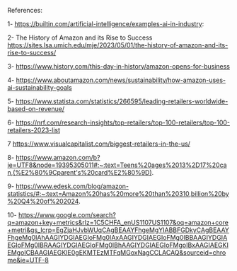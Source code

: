 References:

1- https://builtin.com/artificial-intelligence/examples-ai-in-industry:

2- The History of Amazon and its Rise to Success
https://sites.lsa.umich.edu/mje/2023/05/01/the-history-of-amazon-and-its-rise-to-success/

3- https://www.history.com/this-day-in-history/amazon-opens-for-business

4- https://www.aboutamazon.com/news/sustainability/how-amazon-uses-ai-sustainability-goals

5- https://www.statista.com/statistics/266595/leading-retailers-worldwide-based-on-revenue/

6- https://nrf.com/research-insights/top-retailers/top-100-retailers/top-100-retailers-2023-list

7 https://www.visualcapitalist.com/biggest-retailers-in-the-us/

8- https://www.amazon.com/b?ie=UTF8&node=19395305011#:~:text=Teens%20ages%2013%2D17%20can,(%E2%80%9Cparent's%20card%E2%80%9D).

9- https://www.edesk.com/blog/amazon-statistics/#:~:text=Amazon%20has%20more%20than%20310,billion%20by%20Q4%20of%202024.

10- https://www.google.com/search?q=amazon+key+metrics&rlz=1C5CHFA_enUS1107US1107&oq=amazon+core+metri&gs_lcrp=EgZjaHJvbWUqCAgBEAAYFhgeMgYIABBFGDkyCAgBEAAYFhgeMg0IAhAAGIYDGIAEGIoFMg0IAxAAGIYDGIAEGIoFMg0IBBAAGIYDGIAEGIoFMg0IBRAAGIYDGIAEGIoFMg0IBhAAGIYDGIAEGIoFMgoIBxAAGIAEGKIEMgoICBAAGIAEGKIE0gEKMTEzMTFqMGoxNagCCLACAQ&sourceid=chrome&ie=UTF-8






















